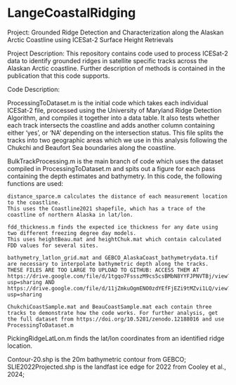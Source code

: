 # LangeCoastalRidging

Project: Grounded Ridge Detection and Characterization along the Alaskan Arctic Coastline using ICESat-2 Surface Height Retrievals

Project Description: This repository contains code used to process ICESat-2 data to identify grounded ridges in satellite specific tracks across the Alaskan Arctic coastline. Further description of methods is contained in the publication that this code supports. 

Code Description:

ProcessingToDataset.m is the initial code which takes each individual ICESat-2 file, processed using the University of Maryland Ridge Detection Algorithm, and compiles it together into a data table. It also tests whether each track intersects the coastline and adds another column containing either ‘yes’, or ‘NA’ depending on the intersection status. This file splits the tracks into two geographic areas which we use in this analysis following the Chukchi and Beaufort Sea boundaries along the coastline. 

BulkTrackProcessing.m is the main branch of code which uses the dataset compiled in ProcessingToDataset.m and spits out a figure for each pass containing the depth estimates and bathymetry. In this code, the following functions are used: 

	distance_sparce.m calculates the distance of each measurement location to the coastline. 
	This uses the Coastline2021 shapefile, which has a trace of the coastline of northern Alaska in lat/lon. 

	fdd_thickness.m finds the expected ice thickness for any date using two different freezing degree day models. 
	This uses heightBeau.mat and heightChuk.mat which contain calculated FDD values for several sites. 

	bathymetry_latlon_grid.mat and GEBCO_AlaskaCoast_bathymetrydata.tif are necessary to interpolate bathymetric depth along the tracks.
 	THESE FILES ARE TOO LARGE TO UPLOAD TO GITHUB: ACCESS THEM AT https://drive.google.com/file/d/1tgqo7FssszM9cs5csBMbN8YYFJPNVTBj/view?usp=sharing AND https://drive.google.com/file/d/11jZmkuOgmENO0zdYEfFjEZi9tMZvi1LQ/view?usp=sharing

	ChukchiCoastSample.mat and BeauCoastSample.mat each contain three tracks to demonstrate how the code works. For further analysis, get the full dataset from https://doi.org/10.5281/zenodo.12188016 and use ProcessingToDataset.m 


PickingRidgeLatLon.m finds the lat/lon coordinates from an identified ridge location. 

Contour-20.shp is the 20m bathymetric contour from GEBCO;
SLIE2022Projected.shp is the landfast ice edge for 2022 from Cooley et al., 2024;
